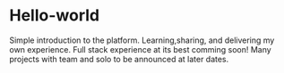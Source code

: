 # Hello-world
Simple introduction to the platform. Learning,sharing, and delivering my own experience.
Full stack experience at its best comming soon!
Many projects with team and solo to be announced at later dates. 
